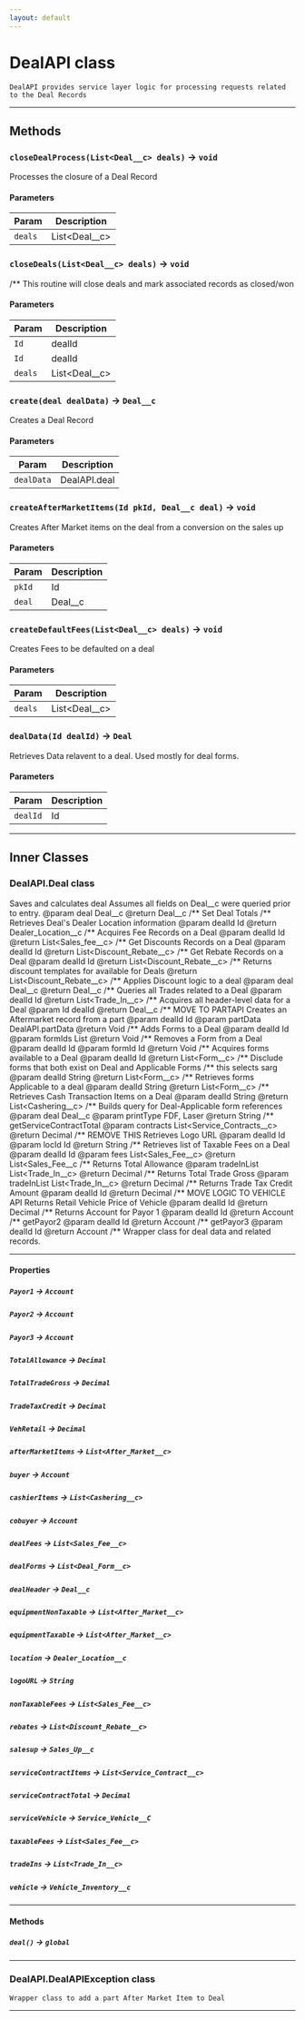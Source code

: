```yaml
---
layout: default
---
```

# DealAPI class

 	DealAPI provides service layer logic for processing requests related to the Deal Records

---
## Methods
### `closeDealProcess(List<Deal__c> deals)` → `void`

 Processes the closure of a Deal Record

#### Parameters
|Param|Description|
|-----|-----------|
|`deals` |  List<Deal__c> |

### `closeDeals(List<Deal__c> deals)` → `void`

 /** This routine will close deals and mark associated records as closed/won

#### Parameters
|Param|Description|
|-----|-----------|
|`Id` |  dealId |
|`Id` |  dealId |
|`deals` |  List<Deal__c> |

### `create(deal dealData)` → `Deal__c`

 Creates a Deal Record

#### Parameters
|Param|Description|
|-----|-----------|
|`dealData` |  DealAPI.deal |

### `createAfterMarketItems(Id pkId, Deal__c deal)` → `void`

 Creates After Market items on the deal from a conversion on the sales up

#### Parameters
|Param|Description|
|-----|-----------|
|`pkId` |  Id |
|`deal` |  Deal__c |

### `createDefaultFees(List<Deal__c> deals)` → `void`

 Creates Fees to be defaulted on a deal

#### Parameters
|Param|Description|
|-----|-----------|
|`deals` |  List<Deal__c> |

### `dealData(Id dealId)` → `Deal`

 Retrieves Data relavent to a deal. Used mostly for deal forms.

#### Parameters
|Param|Description|
|-----|-----------|
|`dealId` |  Id |

---
## Inner Classes

### DealAPI.Deal class

 Saves and calculates deal Assumes all fields on Deal__c were queried prior to entry. @param deal Deal__c @return Deal__c /** Set Deal Totals /** Retrieves Deal's Dealer Location information @param dealId Id @return Dealer_Location__c /** Acquires Fee Records on a Deal @param dealId Id @return List<Sales_fee__c> /** Get Discounts Records on a Deal @param dealId Id @return List<Discount_Rebate__c> /** Get Rebate Records on a Deal @param dealId Id @return List<Discount_Rebate__c> /** Returns discount templates for available for Deals @return List<Discount_Rebate__c> /** Applies Discount logic to a deal @param deal Deal__c @return Deal__c /** Queries all Trades related to a Deal @param dealId Id @return List<Trade_In__c> /** Acquires all header-level data for a Deal @param Id dealId @return Deal__c /** MOVE TO PARTAPI Creates an Aftermarket record from a part @param dealId Id @param partData DealAPI.partData @return Void /** Adds Forms to a Deal @param dealId Id @param formIds List<String> @return Void /** Removes a Form from a Deal @param dealId Id @param formId Id @return Void /** Acquires forms available to a Deal @param  dealId Id @return List<Form__c> /** Disclude forms that both exist on Deal and Applicable Forms /** this selects sarg @param dealId String @return List<Form__c> /** Retrieves forms Applicable to a deal @param  dealId String @return List<Form__c> /** Retrieves Cash Transaction Items on a Deal @param  dealId String @return List<Cashering__c> /** Builds query for Deal-Applicable form references @param  deal Deal__c @param  printType FDF, Laser @return String /** getServiceContractTotal @param  contracts List<Service_Contracts__c> @return Decimal /** REMOVE THIS Retrieves Logo URL @param  dealId Id @param  locId Id @return String /** Retrieves list of Taxable Fees on a Deal @param  dealId Id @param  fees List<Sales_Fee__c> @return List<Sales_Fee__c /** Returns Total Allowance @param  tradeInList List<Trade_In__c> @return Decimal /** Returns Total Trade Gross @param  tradeInList List<Trade_In__c> @return Decimal /** Returns Trade Tax Credit Amount @param  dealId Id @return Decimal /** MOVE LOGIC TO VEHICLE API Returns Retail Vehicle Price of Vehicle @param  dealId Id @return Decimal /** Returns Account for Payor 1 @param  dealId Id @return Account /** getPayor2 @param  dealId Id @return Account /** getPayor3 @param  dealId Id @return Account /** Wrapper class for deal data and related records.

---
#### Properties

##### `Payor1` → `Account`

##### `Payor2` → `Account`

##### `Payor3` → `Account`

##### `TotalAllowance` → `Decimal`

##### `TotalTradeGross` → `Decimal`

##### `TradeTaxCredit` → `Decimal`

##### `VehRetail` → `Decimal`

##### `afterMarketItems` → `List<After_Market__c>`

##### `buyer` → `Account`

##### `cashierItems` → `List<Cashering__c>`

##### `cobuyer` → `Account`

##### `dealFees` → `List<Sales_Fee__c>`

##### `dealForms` → `List<Deal_Form__c>`

##### `dealHeader` → `Deal__c`

##### `equipmentNonTaxable` → `List<After_Market__c>`

##### `equipmentTaxable` → `List<After_Market__c>`

##### `location` → `Dealer_Location__c`

##### `logoURL` → `String`

##### `nonTaxableFees` → `List<Sales_Fee__c>`

##### `rebates` → `List<Discount_Rebate__c>`

##### `salesup` → `Sales_Up__c`

##### `serviceContractItems` → `List<Service_Contract__c>`

##### `serviceContractTotal` → `Decimal`

##### `serviceVehicle` → `Service_Vehicle__C`

##### `taxableFees` → `List<Sales_Fee__c>`

##### `tradeIns` → `List<Trade_In__c>`

##### `vehicle` → `Vehicle_Inventory__c`

---
#### Methods
##### `deal()` → `global`
---
### DealAPI.DealAPIException class

 	Wrapper class to add a part After Market Item to Deal

---

